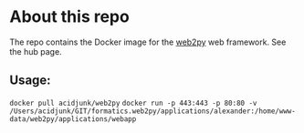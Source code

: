 # About this repo
The repo contains the Docker image for the [web2py](http://www.web2py.com/) web framework. See the hub page. 

## Usage:
`docker pull acidjunk/web2py`
`docker run -p 443:443 -p 80:80 -v /Users/acidjunk/GIT/formatics.web2py/applications/alexander:/home/www-data/web2py/applications/webapp`
